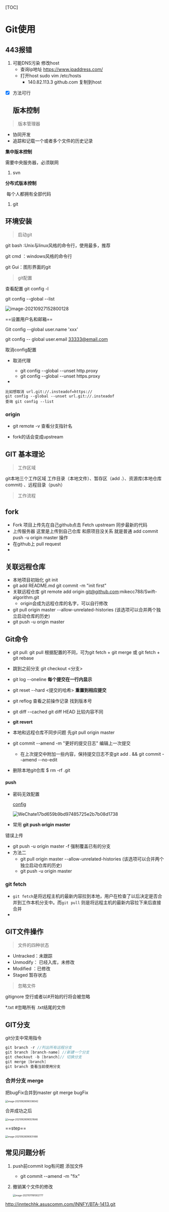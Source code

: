 [TOC]

# Git使用

## 443报错

1. 可能DNS污染 修改host   
   - 查询ip地址 https://www.ipaddress.com/
   - 打开host  sudo vim /etc/hosts  
     - 140.82.113.3 github.com 复制到host

- [x] 方法可行

  ## 版本控制

> 版本管理器

- 协同开发
- 追踪和记载一个或者多个文件的历史记录

**集中版本控制**

需要中央服务器，必须联网

1. svn

**分布式版本控制**

​	每个人都拥有全部代码

1. git

## 环境安装

> 启动git

git bash :Unix与linux风格的命令行，使用最多，推荐

git cmd ：windows风格的命令行

git Gui：图形界面的git 

> git配置 

查看配置 git config -l



git config --global --list

![image-20210927152800128](https://tva1.sinaimg.cn/large/008i3skNly1guv7w0sb6uj60o206oab102.jpg)

==设置用户名和邮箱==

Git config --global user.name 'xxx'

git config -- global user.email 33333@email.com



取消config配置

- 取消代理

  - git config --global --unset http.proxy
  - git config --global --unset https.proxy

- 

  ```
  比如想取消 url.git://.insteadof=https://
  git config --global --unset url.git://.insteadof
  查询 git config --list
  ```

### origin

- git remote -v 查看分支指针名

- fork的话会变成upstream


## GIT 基本理论

> 工作区域

git本地三个工作区域  工作目录（本地文件）、暂存区（add .）、资源库(本地仓库 commit) 、远程目录（push）

> 工作流程


## fork

- Fork 项目上传先在自己github点击 Fetch upstream 同步最新的代码
- 上传服务器 这里是上传到自己仓库 和原项目没关系 就是普通 add commit push -u origin master 操作
- 在github上 pull request
- 

## 关联远程仓库

- 本地项目初始化 git init
- git add README.md git commit -m "init first"
- 关联远程仓库 git remote add origin git@github.com:mikecc788/Swift-algorithm.git
  - origin会成为远程仓库的名字，可以自行修改
- git pull origin master --allow-unrelated-histories (该选项可以合并两个独立启动仓库的历史)
-  git push -u origin master


## Git命令

- git pull:  git pull 根据配置的不同，可为git fetch + git merge 或 git fetch + git rebase
- 跳到之前分支  git checkout  <分支>
- git log --oneline       **每个提交在一行内显示**
- git reset --hard <提交的哈希> **重置到相应提交**
- git reflog 查看之前操作记录 找到版本号
- git diff --cached git diff HEAD 比较内容不同
- **git revert**
- 本地和远程仓库不同步问题 先git pull origin master
- git commit --amend -m "更好的提交日志"  编辑上一次提交
  - 在上次提交中附加一些内容，保持提交日志不变git add . && git commit --amend --no-edit

- 删除本地git仓库 $ rm -rf .git

#### push

- 密码无效配置

  [config]()

  ![WeChate17bd659b9bd97485725e2b7b08d1738](/Users/feellife/Library/Containers/com.tencent.xinWeChat/Data/Library/Caches/com.tencent.xinWeChat/2.0b4.0.9/4100b5b68703b908e35e8fd25bba4804/dragImgTmp/WeChate17bd659b9bd97485725e2b7b08d1738.png)



- 常用 **git push origin master**

错误上传

- git push -u origin master -f   强制覆盖已有的分支
- 方法二
  - git pull origin master --allow-unrelated-histories (该选项可以合并两个独立启动仓库的历史)
  - git push -u origin master

### git fetch

- `git fetch`是将远程主机的最新内容拉到本地，用户在检查了以后决定是否合并到工作本机分支中。而`git pull` 则是将远程主机的最新内容拉下来后直接合并
- 

## GIT文件操作

> 文件的四种状态

- Untracked：未跟踪
- Unmodify： 已经入库，未修改
- Modified ：已修改
- Staged 暂存状态

> 忽略文件

gitignore  空行或者以#开始的行将会被忽略

*.txt #忽略所有 .txt结尾的文件

## GIT分支

git分支中常用指令

```swift
git branch -r //列出所有远程分支
git branch [branch-name] //新建一个分支
git checkout -b [branch]// 切换分支
git merge [branch] 
git branch 查看当前使用分支
```

### 合并分支 merge

把bugFix合并到master  git merge bugFix

<img src="https://tva1.sinaimg.cn/large/008i3skNgy1guw2gs6uszj60ky0kkmxv02.jpg" alt="image-20210928090336042" style="zoom:50%;" />

合并成功之后

<img src="https://tva1.sinaimg.cn/large/008i3skNgy1guw2gg6u91j60kq0js75202.jpg" alt="image-20210928090531646" style="zoom:50%;" />

==step==

<img src="https://tva1.sinaimg.cn/large/008i3skNgy1guw2jjznsuj60q40gmmxx02.jpg" alt="image-20210928090831488" style="zoom:50%;" />

## 常见问题分析

1. push前commit log有问题 添加文件

   - git commit --amend -m "fix"

2. 撤销某个文件的修改 

   <img src="https://tva1.sinaimg.cn/large/008i3skNgy1gvbfs6xf60j60qk03k74p02.jpg" alt="image-20211011161002777" style="zoom:50%;" />

http://inntechhk.asuscomm.com/INNFY/BTA-1413.git
